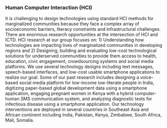 ### Human Computer Interaction (HCI)

It is challenging to design technologies using standard HCI methods for marginalized communities because they face a complex array of socioeconomic barriers, literacy constraints and infrastructural challenges. There are enormous research opportunities at the intersection of HCI and ICTD.  HCI research at our group focuses on: 1) Understanding how technologies are impacting lives of marginalized communities in developing regions and 2) Designing, building and evaluating low-cost technological solutions for underserved communities to provide them access to health, education, civic engagement, crowdsourcing systems and social media platforms. We use several technology designs including text messages, speech-based interfaces, and low-cost usable smartphone applications to realize our goal. Some of our past research includes designing a voice-based social media platform for low-income low-literate people in India, digitizing paper-based global development data using a smartphone application, engaging pregnant women in Kenya with a hybrid computer-human SMS communication system, and analyzing diagnostic tests for infectious disease using a smartphone application. Our technology interventions are deployed in several countries in Southeast Asia and African continent including India, Pakistan, Kenya, Zimbabwe, South Africa, Mali, Somalia.